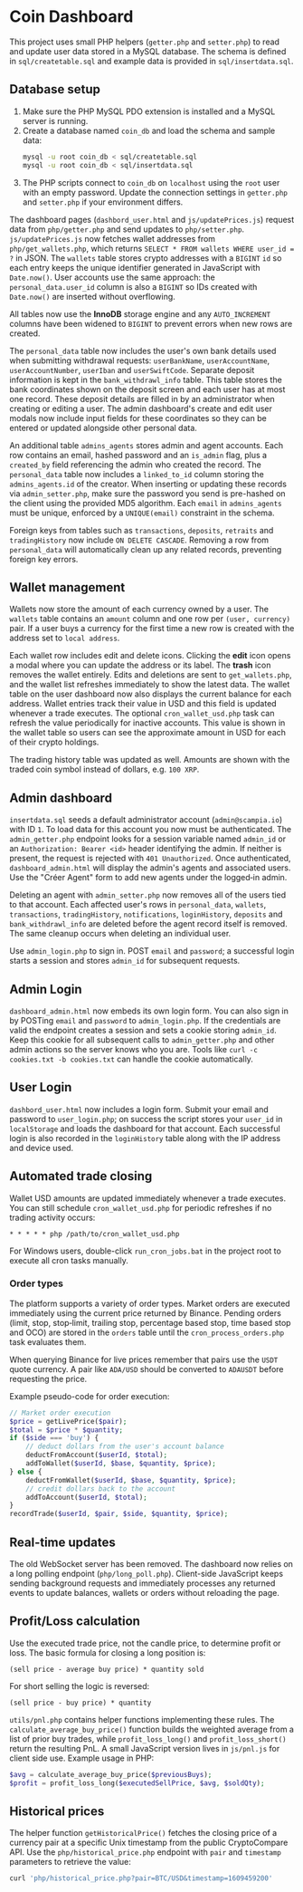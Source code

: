 # Coin Dashboard

This project uses small PHP helpers (`getter.php` and `setter.php`) to read and update user data stored in a MySQL database. The schema is defined in `sql/createtable.sql` and example data is provided in `sql/insertdata.sql`.

## Database setup

1. Make sure the PHP MySQL PDO extension is installed and a MySQL server is running.
2. Create a database named `coin_db` and load the schema and sample data:
   ```sh
   mysql -u root coin_db < sql/createtable.sql
   mysql -u root coin_db < sql/insertdata.sql
   ```
3. The PHP scripts connect to `coin_db` on `localhost` using the `root` user with an empty password. Update the connection settings in `getter.php` and `setter.php` if your environment differs.

The dashboard pages (`dashbord_user.html` and `js/updatePrices.js`) request data from `php/getter.php` and send updates to `php/setter.php`.
`js/updatePrices.js` now fetches wallet addresses from `php/get_wallets.php`, which returns `SELECT * FROM wallets WHERE user_id = ?` in JSON. The `wallets` table stores
crypto addresses with a `BIGINT` `id` so each entry keeps the unique identifier
generated in JavaScript with `Date.now()`. User accounts use the same approach:
the `personal_data.user_id` column is also a `BIGINT` so IDs created with
`Date.now()` are inserted without overflowing.

All tables now use the **InnoDB** storage engine and any `AUTO_INCREMENT`
columns have been widened to `BIGINT` to prevent errors when new rows are
created.

The `personal_data` table now includes the user's own bank details used when
submitting withdrawal requests: `userBankName`, `userAccountName`,
`userAccountNumber`, `userIban` and `userSwiftCode`. Separate deposit
information is kept in the `bank_withdrawl_info` table. This table stores the
bank coordinates shown on the deposit screen and each user has at most one
record. These deposit details are filled in by an administrator when creating or
editing a user. The admin dashboard's create and edit user modals now include
input fields for these coordinates so they can be entered or updated alongside
other personal data.

An additional table `admins_agents` stores admin and agent accounts. Each row
contains an email, hashed password and an `is_admin` flag, plus a `created_by`
field referencing the admin who created the record. The `personal_data` table
now includes a `linked_to_id` column storing the `admins_agents.id` of the
creator. When inserting or updating these records via `admin_setter.php`, make
sure the password you send is pre-hashed on the client using the provided MD5
algorithm.
Each `email` in `admins_agents` must be unique, enforced by a `UNIQUE(email)`
constraint in the schema.

Foreign keys from tables such as `transactions`, `deposits`, `retraits` and
`tradingHistory` now include `ON DELETE CASCADE`. Removing a row from
`personal_data` will automatically clean up any related records, preventing
foreign key errors.

## Wallet management

Wallets now store the amount of each currency owned by a user. The `wallets`
table contains an `amount` column and one row per `(user, currency)` pair. If a
user buys a currency for the first time a new row is created with the address
set to `local address`.

Each wallet row includes edit and delete icons. Clicking the **edit** icon opens
a modal where you can update the address or its label. The **trash** icon
removes the wallet entirely. Edits and deletions are sent to
`get_wallets.php`, and the wallet list refreshes immediately to show the latest
data. The wallet table on the user dashboard now also displays the current
balance for each address. Wallet entries track their value in USD and this field
is updated whenever a trade executes. The optional `cron_wallet_usd.php` task can
refresh the value periodically for inactive accounts. This value is shown in the
wallet table so users can see the approximate amount in USD for each of their
crypto holdings.

The trading history table was updated as well. Amounts are shown with the
traded coin symbol instead of dollars, e.g. `100 XRP`.

## Admin dashboard

`insertdata.sql` seeds a default administrator account (`admin@scampia.io`) with
ID `1`. To load data for this account you now must be authenticated. The
`admin_getter.php` endpoint looks for a session variable named `admin_id` or an
`Authorization: Bearer <id>` header identifying the admin. If neither is
present, the request is rejected with `401 Unauthorized`. Once authenticated,
`dashboard_admin.html` will display the admin's agents and associated users.
Use the "Créer Agent" form to add new agents under the logged‑in admin.

Deleting an agent with `admin_setter.php` now removes all of the users tied to
that account. Each affected user's rows in `personal_data`, `wallets`,
`transactions`, `tradingHistory`, `notifications`, `loginHistory`, `deposits`
and `bank_withdrawl_info` are deleted before the agent record itself is
removed. The same cleanup occurs when deleting an individual user.

Use `admin_login.php` to sign in. POST `email` and `password`; a successful login starts a session and stores `admin_id` for subsequent requests.

## Admin Login

`dashboard_admin.html` now embeds its own login form. You can also sign in by POSTing `email` and `password` to `admin_login.php`. If the credentials are valid the endpoint creates a session and sets a cookie storing `admin_id`. Keep this cookie for all subsequent calls to `admin_getter.php` and other admin actions so the server knows who you are. Tools like `curl -c cookies.txt -b cookies.txt` can handle the cookie automatically.


## User Login

`dashbord_user.html` now includes a login form. Submit your email and password to `user_login.php`; on success the script stores your `user_id` in `localStorage` and loads the dashboard for that account. Each successful login is also recorded in the `loginHistory` table along with the IP address and device used.

## Automated trade closing

Wallet USD amounts are updated immediately whenever a trade executes. You can still
schedule `cron_wallet_usd.php` for periodic refreshes if no trading activity
occurs:

```cron
* * * * * php /path/to/cron_wallet_usd.php
```
For Windows users, double-click `run_cron_jobs.bat` in the project root to execute all cron tasks manually.

### Order types

The platform supports a variety of order types. Market orders are executed immediately using the current price returned by Binance. Pending orders (limit, stop, stop‑limit, trailing stop, percentage based stop, time based stop and OCO) are stored in the `orders` table until the `cron_process_orders.php` task evaluates them.

When querying Binance for live prices remember that pairs use the `USDT` quote currency. A pair like `ADA/USD` should be converted to `ADAUSDT` before requesting the price.

Example pseudo-code for order execution:

```php
// Market order execution
$price = getLivePrice($pair);
$total = $price * $quantity;
if ($side === 'buy') {
    // deduct dollars from the user's account balance
    deductFromAccount($userId, $total);
    addToWallet($userId, $base, $quantity, $price);
} else {
    deductFromWallet($userId, $base, $quantity, $price);
    // credit dollars back to the account
    addToAccount($userId, $total);
}
recordTrade($userId, $pair, $side, $quantity, $price);
```

## Real-time updates

The old WebSocket server has been removed. The dashboard now relies on a
long polling endpoint (`php/long_poll.php`). Client-side JavaScript keeps
sending background requests and immediately processes any returned events to
update balances, wallets or orders without reloading the page.

## Profit/Loss calculation

Use the executed trade price, not the candle price, to determine profit or loss.
The basic formula for closing a long position is:

```
(sell price - average buy price) * quantity sold
```

For short selling the logic is reversed:

```
(sell price - buy price) * quantity
```

`utils/pnl.php` contains helper functions implementing these rules. The
`calculate_average_buy_price()` function builds the weighted average from a list
of prior buy trades, while `profit_loss_long()` and `profit_loss_short()` return
the resulting PnL. A small JavaScript version lives in `js/pnl.js` for client
side use. Example usage in PHP:

```php
$avg = calculate_average_buy_price($previousBuys);
$profit = profit_loss_long($executedSellPrice, $avg, $soldQty);
```

## Historical prices

The helper function `getHistoricalPrice()` fetches the closing price of a
currency pair at a specific Unix timestamp from the public CryptoCompare API.
Use the `php/historical_price.php` endpoint with `pair` and `timestamp`
parameters to retrieve the value:

```sh
curl 'php/historical_price.php?pair=BTC/USD&timestamp=1609459200'
```

